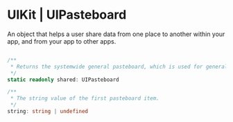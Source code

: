 # UIKit | UIPasteboard

An object that helps a user share data from one place to another within your app, and from your app to other apps.

```typescript

/**
 * Returns the systemwide general pasteboard, which is used for general copy-paste operations
 */
static readonly shared: UIPasteboard

/**
 * The string value of the first pasteboard item.
 */
string: string | undefined

```